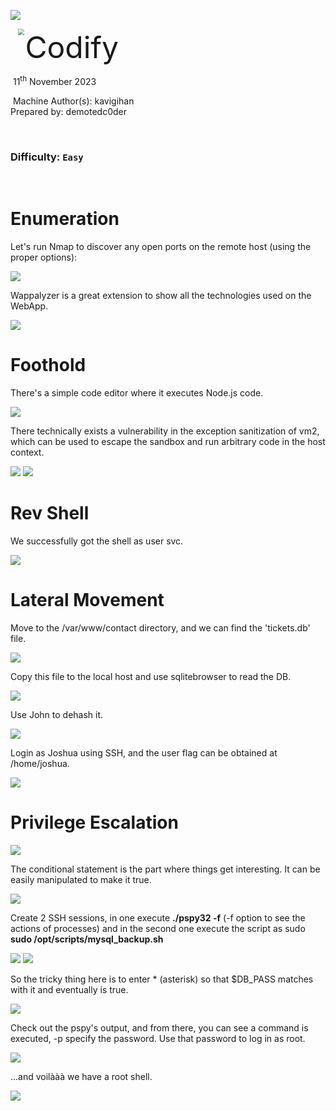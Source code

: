 ![](assets/images/banner.png)

<img src="assets/images/htb.png" style="margin-left: 20px; zoom: 60%;" align=left /> <font size="10">Codify</font>

​ 11<sup>th</sup> November 2023

​ Machine Author(s): kavigihan
<br>
Prepared by: demotedc0der

​

### Difficulty: `Easy`

<br>

# Enumeration

Let's run Nmap to discover any open ports on the remote host (using the proper options):

<img src="assets/images/capture0.jpg" />

Wappalyzer is a great extension to show all the technologies used on the WebApp.

<img src="assets/images/capture3.jpg" />

<br>

# Foothold

There's a simple code editor where it executes Node.js code.

<img src="assets/images/capture1.jpg" />

There technically exists a vulnerability in the exception sanitization of vm2, which can be used to escape the sandbox and run arbitrary code in the host context.

<img src="assets/images/capture2.jpg" />

<img src="assets/images/capture01.jpg" />

<br>

# Rev Shell

We successfully got the shell as user svc.

<img src="assets/images/capture4.jpg" />

<br>

# Lateral Movement

Move to the /var/www/contact directory, and we can find the 'tickets.db' file.

<img src="assets/images/capture5.jpg" />

Copy this file to the local host and use sqlitebrowser to read the DB.

<img src="assets/images/capture6.jpg" />

Use John to dehash it.

<img src="assets/images/capture7.jpg" />

Login as Joshua using SSH, and the user flag can be obtained at /home/joshua.

<img src="assets/images/capture8.jpg" />

<br>

# Privilege Escalation

<img src="assets/images/capture9.jpg" />

The conditional statement is the part where things get interesting.
It can be easily manipulated to make it true.

<img src="assets/images/capture10.jpg" />

<br>

Create 2 SSH sessions, in one execute <b>./pspy32 -f</b> (-f option to see the actions of processes) and in the second one execute the script as sudo <b>sudo /opt/scripts/mysql_backup.sh</b>

<img src="assets/images/capture11.jpg" />

<img src="assets/images/capture12.jpg" />

So the tricky thing here is to enter \* (asterisk) so that $DB_PASS matches with it and eventually is true.

<img src="assets/images/capture13.jpg" />

Check out the pspy's output, and from there, you can see a command is executed, -p specify the password. Use that password to log in as root.

<img src="assets/images/capture14.jpg" />

<br>

...and voilààà we have a root shell.

<img src="assets/images/capture15.jpg" />
